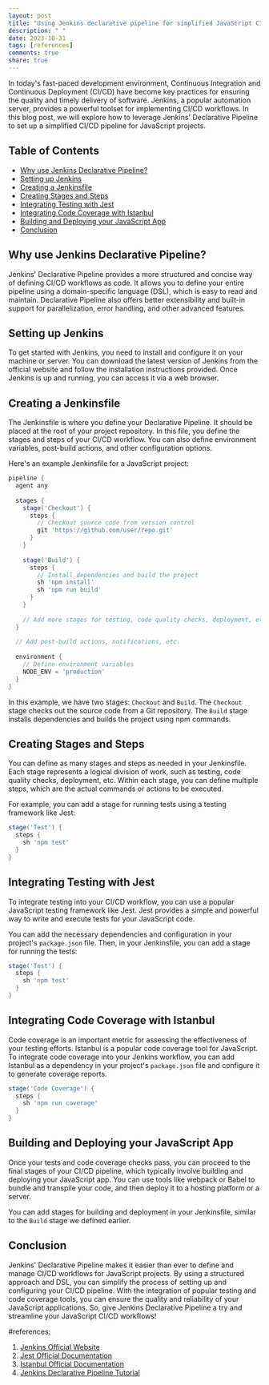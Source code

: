 ```yaml
---
layout: post
title: "Using Jenkins declarative pipeline for simplified JavaScript CI/CD workflows"
description: " "
date: 2023-10-31
tags: [references]
comments: true
share: true
---
```


In today's fast-paced development environment, Continuous Integration and Continuous Deployment (CI/CD) have become key practices for ensuring the quality and timely delivery of software. Jenkins, a popular automation server, provides a powerful toolset for implementing CI/CD workflows. In this blog post, we will explore how to leverage Jenkins' Declarative Pipeline to set up a simplified CI/CD pipeline for JavaScript projects.

## Table of Contents

- [Why use Jenkins Declarative Pipeline?](#why-use-jenkins-declarative-pipeline)
- [Setting up Jenkins](#setting-up-jenkins)
- [Creating a Jenkinsfile](#creating-a-jenkinsfile)
- [Creating Stages and Steps](#creating-stages-and-steps)
- [Integrating Testing with Jest](#integrating-testing-with-jest)
- [Integrating Code Coverage with Istanbul](#integrating-code-coverage-with-istanbul)
- [Building and Deploying your JavaScript App](#building-and-deploying-your-javascript-app)
- [Conclusion](#conclusion)

## Why use Jenkins Declarative Pipeline?

Jenkins' Declarative Pipeline provides a more structured and concise way of defining CI/CD workflows as code. It allows you to define your entire pipeline using a domain-specific language (DSL), which is easy to read and maintain. Declarative Pipeline also offers better extensibility and built-in support for parallelization, error handling, and other advanced features.

## Setting up Jenkins

To get started with Jenkins, you need to install and configure it on your machine or server. You can download the latest version of Jenkins from the official website and follow the installation instructions provided. Once Jenkins is up and running, you can access it via a web browser.

## Creating a Jenkinsfile

The Jenkinsfile is where you define your Declarative Pipeline. It should be placed at the root of your project repository. In this file, you define the stages and steps of your CI/CD workflow. You can also define environment variables, post-build actions, and other configuration options.

Here's an example Jenkinsfile for a JavaScript project:

```groovy
pipeline {
  agent any
  
  stages {
    stage('Checkout') {
      steps {
        // Checkout source code from version control
        git 'https://github.com/user/repo.git'
      }
    }
    
    stage('Build') {
      steps {
        // Install dependencies and build the project
        sh 'npm install'
        sh 'npm run build'
      }
    }
    
    // Add more stages for testing, code quality checks, deployment, etc.
  }
  
  // Add post-build actions, notifications, etc.
  
  environment {
    // Define environment variables
    NODE_ENV = 'production'
  }
}
```

In this example, we have two stages: `Checkout` and `Build`. The `Checkout` stage checks out the source code from a Git repository. The `Build` stage installs dependencies and builds the project using npm commands.

## Creating Stages and Steps

You can define as many stages and steps as needed in your Jenkinsfile. Each stage represents a logical division of work, such as testing, code quality checks, deployment, etc. Within each stage, you can define multiple steps, which are the actual commands or actions to be executed.

For example, you can add a stage for running tests using a testing framework like Jest:

```groovy
stage('Test') {
  steps {
    sh 'npm test'
  }
}
```

## Integrating Testing with Jest

To integrate testing into your CI/CD workflow, you can use a popular JavaScript testing framework like Jest. Jest provides a simple and powerful way to write and execute tests for your JavaScript code.

You can add the necessary dependencies and configuration in your project's `package.json` file. Then, in your Jenkinsfile, you can add a stage for running the tests:

```groovy
stage('Test') {
  steps {
    sh 'npm test'
  }
}
```

## Integrating Code Coverage with Istanbul

Code coverage is an important metric for assessing the effectiveness of your testing efforts. Istanbul is a popular code coverage tool for JavaScript. To integrate code coverage into your Jenkins workflow, you can add Istanbul as a dependency in your project's `package.json` file and configure it to generate coverage reports.

```groovy
stage('Code Coverage') {
  steps {
    sh 'npm run coverage'
  }
}
```

## Building and Deploying your JavaScript App

Once your tests and code coverage checks pass, you can proceed to the final stages of your CI/CD pipeline, which typically involve building and deploying your JavaScript app. You can use tools like webpack or Babel to bundle and transpile your code, and then deploy it to a hosting platform or a server.

You can add stages for building and deployment in your Jenkinsfile, similar to the `Build` stage we defined earlier.

## Conclusion

Jenkins' Declarative Pipeline makes it easier than ever to define and manage CI/CD workflows for JavaScript projects. By using a structured approach and DSL, you can simplify the process of setting up and configuring your CI/CD pipeline. With the integration of popular testing and code coverage tools, you can ensure the quality and reliability of your JavaScript applications. So, give Jenkins Declarative Pipeline a try and streamline your JavaScript CI/CD workflows!

#references: 
1. [Jenkins Official Website](https://www.jenkins.io/)
2. [Jest Official Documentation](https://jestjs.io/)
3. [Istanbul Official Documentation](https://istanbul.js.org/)
4. [Jenkins Declarative Pipeline Tutorial](https://www.jenkins.io/doc/book/pipeline/)